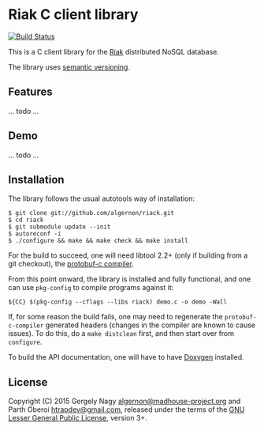 Riak C client library
=====================

[![Build Status](https://img.shields.io/travis/algernon/riack/master.svg?style=flat-square)](https://travis-ci.org/algernon/riack)

This is a C client library for the [Riak][riak] distributed NoSQL
database.

 [riak]: http://basho.com/products/riak-kv/

The library uses [semantic versioning][semver].

 [semver]: http://semver.org/

Features
--------

... todo ...

Demo
----

... todo ...

Installation
------------

The library follows the usual autotools way of installation:

    $ git clone git://github.com/algernon/riack.git
    $ cd riack
    $ git submodule update --init
    $ autoreconf -i
    $ ./configure && make && make check && make install

For the build to succeed, one will need libtool 2.2+ (only if building
from a git checkout), the [protobuf-c compiler][protoc].

 [protoc]: http://protobuf-c.googlecode.com

From this point onward, the library is installed and fully functional,
and one can use `pkg-config` to compile programs against it:

    ${CC} $(pkg-config --cflags --libs riack) demo.c -o demo -Wall

If, for some reason the build fails, one may need to regenerate the
`protobuf-c-compiler` generated headers (changes in the compiler are
known to cause issues). To do this, do a `make distclean` first, and
then start over from `configure`.

To build the API documentation, one will have to have
[Doxygen](http://www.doxygen.org/) installed.

License
-------

Copyright (C) 2015 Gergely Nagy <algernon@madhouse-project.org> and
Parth Oberoi <htrapdev@gmail.com>, released under the terms of the
[GNU Lesser General Public License][lgpl], version 3+.

 [lgpl]: http://www.gnu.org/licenses/lgpl.html
